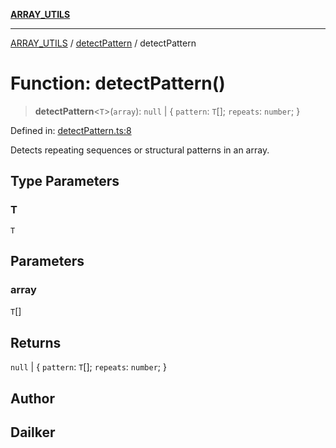 [**ARRAY_UTILS**](../../README.md)

***

[ARRAY_UTILS](../../README.md) / [detectPattern](../README.md) / detectPattern

# Function: detectPattern()

> **detectPattern**\<`T`\>(`array`): `null` \| \{ `pattern`: `T`[]; `repeats`: `number`; \}

Defined in: [detectPattern.ts:8](https://github.com/dailker/everyutil/blob/9f01851634d75effcc536090fe8088ebd76571be/src/array/detectPattern.ts#L8)

Detects repeating sequences or structural patterns in an array.

## Type Parameters

### T

`T`

## Parameters

### array

`T`[]

## Returns

`null` \| \{ `pattern`: `T`[]; `repeats`: `number`; \}

## Author

## Dailker
